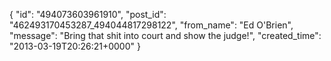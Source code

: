  {
   "id": "494073603961910",
   "post_id": "462493170453287_494044817298122",
   "from_name": "Ed O'Brien",
   "message": "Bring that shit into court and show the judge!",
   "created_time": "2013-03-19T20:26:21+0000"
 }
